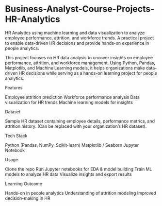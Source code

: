 # Business-Analyst-Course-Projects-HR-Analytics
HR Analytics using machine learning and data visualization to analyze employee performance, attrition, and workforce trends. A practical project to enable data-driven HR decisions and provide hands-on experience in people analytics.

This project focuses on HR data analysis to uncover insights on employee performance, attrition, and workforce management. Using Python, Pandas, Matplotlib, and Machine Learning models, it helps organizations make data-driven HR decisions while serving as a hands-on learning project for people analytics.

Features

Employee attrition prediction
Workforce performance analysis
Data visualization for HR trends
Machine learning models for insights

Dataset

Sample HR dataset containing employee details, performance metrics, and attrition history. (Can be replaced with your organization’s HR dataset).

Tech Stack

Python (Pandas, NumPy, Scikit-learn)
Matplotlib / Seaborn
Jupyter Notebook

Usage

Clone the repo
Run Jupyter notebooks for EDA & model building
Train ML models to analyze HR data
Visualize insights and export results

Learning Outcome

Hands-on in people analytics
Understanding of attrition modeling
Improved decision-making in HR
